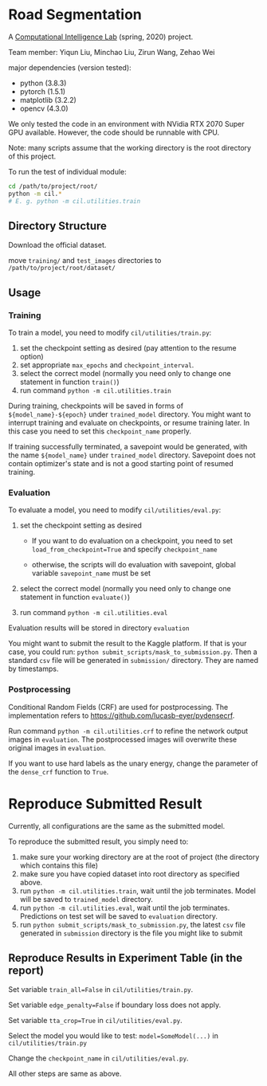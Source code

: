 # Road Segmentation

A [Computational Intelligence Lab](http://www.da.inf.ethz.ch/teaching/2020/CIL/) (spring, 2020) project.



Team member: Yiqun Liu, Minchao Liu, Zirun Wang, Zehao Wei



major dependencies (version tested):

- python (3.8.3)
- pytorch (1.5.1)
- matplotlib (3.2.2)
- opencv (4.3.0)



We only tested the code in an environment with NVidia RTX 2070 Super GPU available. However, the code should be runnable with CPU.



Note: many scripts assume that the working directory is the root directory of this project.

To run the test of individual module:

```bash
cd /path/to/project/root/
python -m cil.*
# E. g. python -m cil.utilities.train
```



## Directory Structure

Download the official dataset.

move `training/` and `test_images` directories to  `/path/to/project/root/dataset/`



## Usage

### Training

To train a model, you need to modify `cil/utilities/train.py`:

1. set the checkpoint setting as desired (pay attention to the resume option)
2. set appropriate `max_epochs` and `checkpoint_interval`.
3. select the correct model (normally you need only to change one statement in function `train()`)
4. run command `python -m cil.utilities.train`



During training, checkpoints will be saved in forms of `${model_name}-${epoch}` under `trained_model` directory. You might want to interrupt training and evaluate on checkpoints, or resume training later. In this case you need to set this `checkpoint_name` properly.



If training successfully terminated, a savepoint would be generated, with the name `${model_name}` under `trained_model` directory. Savepoint does not contain optimizer's state and is not a good starting point of resumed training.



### Evaluation

To evaluate a model, you need to modify `cil/utilities/eval.py`:

1. set the checkpoint setting as desired

   - If you want to do evaluation on a checkpoint, you need to set `load_from_checkpoint=True` and specify `checkpoint_name`

   - otherwise, the scripts will do evaluation with savepoint, global variable `savepoint_name` must be set

2. select the correct model (normally you need only to change one statement in function `evaluate()`)

3. run command `python -m cil.utilities.eval`

Evaluation results will be stored in directory `evaluation`



You might want to submit the result to the Kaggle platform. If that is your case, you could run: `python submit_scripts/mask_to_submission.py`. Then a standard `csv` file will be generated in `submission/` directory. They are named by timestamps.



### Postprocessing

Conditional Random Fields (CRF) are used for postprocessing. The implementation refers to https://github.com/lucasb-eyer/pydensecrf.

Run command `python -m cil.utilities.crf` to refine the network output images in `evaluation`. The postprocessed images will overwrite these original images in `evaluation`.

If you want to use hard labels as the unary energy, change the parameter of the `dense_crf` function to `True`.



# Reproduce Submitted Result

Currently, all configurations are the same as the submitted model.

To reproduce the submitted result, you simply need to:

1. make sure your working directory are at the root of project (the directory which contains this file)
2. make sure you have copied dataset into root directory as specified above.
3. run `python -m cil.utilities.train`, wait until the job terminates. Model will be saved to `trained_model` directory.
4. run `python -m cil.utilities.eval`, wait until the job terminates. Predictions on test set will be saved to `evaluation` directory.
5. run `python submit_scripts/mask_to_submission.py`, the latest `csv` file generated in `submission` directory is the file you might like to submit



## Reproduce Results in Experiment Table (in the report)

Set variable `train_all=False` in `cil/utilities/train.py`.

Set variable `edge_penalty=False` if boundary loss does not apply.

Set variable `tta_crop=True` in `cil/utilities/eval.py`.

Select the model you would like to test: `model=SomeModel(...)` in `cil/utilities/train.py` 

Change the `checkpoint_name` in `cil/utilities/eval.py`.



All other steps are same as above.